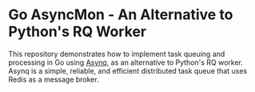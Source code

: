 # Go AsyncMon - An Alternative to Python's RQ Worker

This repository demonstrates how to implement task queuing and processing in Go using [Asynq](https://github.com/hibiken/asynq), as an alternative to Python's RQ worker. Asynq is a simple, reliable, and efficient distributed task queue that uses Redis as a message broker.
